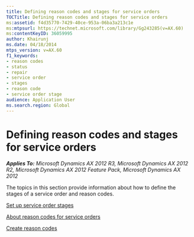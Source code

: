```yaml
---
title: Defining reason codes and stages for service orders
TOCTitle: Defining reason codes and stages for service orders
ms:assetid: f4d35770-7429-40ce-953a-06ba3a213c1e
ms:mtpsurl: https://technet.microsoft.com/library/Gg243285(v=AX.60)
ms:contentKeyID: 36059995
author: Khairunj
ms.date: 04/18/2014
mtps_version: v=AX.60
f1_keywords:
- reason codes
- status
- repair
- service order
- stages
- reason code
- service order stage
audience: Application User
ms.search.region: Global
---
```


# Defining reason codes and stages for service orders 


_**Applies To:** Microsoft Dynamics AX 2012 R3, Microsoft Dynamics AX 2012 R2, Microsoft Dynamics AX 2012 Feature Pack, Microsoft Dynamics AX 2012_

The topics in this section provide information about how to define the stages of a service order and reason codes.

[Set up service order stages](set-up-service-order-stages.md)

[About reason codes for service orders](about-reason-codes-for-service-orders.md)

[Create reason codes](create-reason-codes.md)

  


